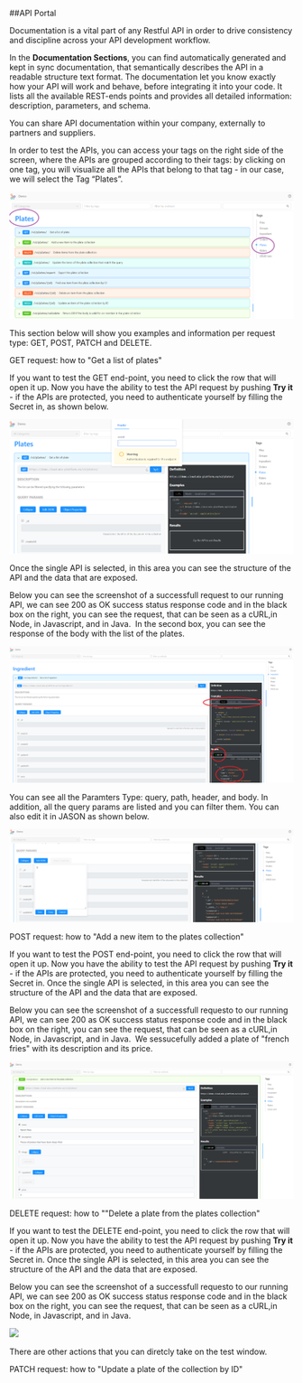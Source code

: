 ##API Portal

Documentation is a vital part of any Restful API in order to drive consistency and discipline across your API development workflow. 

In the **Documentation Sections**, you can find automatically generated and kept in sync documentation, that semantically describes the API in a readable structure text format. 
The documentation let you know exactly how your API will work and behave, before integrating it into your code. It lists all the available REST-ends points and provides all detailed information: description, parameters, and schema.  

You can share API documentation within your company, externally to partners and suppliers. 

In order to test the APIs, you can access your tags on the right side of the screen, where the APIs are grouped according to their tags: by clicking on one tag, you will visualize all the APIs that belong to that tag - in our case, we will select the Tag “Plates”.  

![](img/listAPIplates.png)

This section below will show you examples and information per request type: GET, POST, PATCH and DELETE.

GET request: how to "Get a list of plates"

If you want to test the GET end-point, you need to click the row that will open it up. Now you have the ability to test the API request by pushing **Try it** - if the APIs are protected, you need to authenticate yourself by filling the Secret in, as shown below.

![](img/secret.png)

Once the single API is selected, in this area you can see the structure of the API and the data that are exposed. 

Below you can see the screenshot of a successfull request to our running API, we can see 200 as OK success status response code and in the black box on the right, you can see the request, that can be seen as a cURL,in Node, in Javascript, and in Java. 
In the second box, you can see the response of the body with the list of the plates. 

![](img/esempio-get.png)

You can see all the Paramters Type: query, path, header, and body. In addition, all the query params are listed and you can filter them. You can also edit it in JASON as shown below. 

![](img/editJASON.png)

POST request: how to "Add a new item to the plates collection" 

If you want to test the POST end-point, you need to click the row that will open it up. Now you have the ability to test the API request by pushing **Try it** - if the APIs are protected, you need to authenticate yourself by filling the Secret in.
Once the single API is selected, in this area you can see the structure of the API and the data that are exposed.

Below you can see the screenshot of a successfull requesto to our running API, we can see 200 as OK success status response code and in the black box on the right, you can see the request, that can be seen as a cURL,in Node, in Javascript, and in Java. 
We sessucefully added a plate of "french fries" with its description and its price. 

![](img/post-plate-added.png)


DELETE request: how to ""Delete a plate from the plates collection" 

If you want to test the DELETE end-point, you need to click the row that will open it up. Now you have the ability to test the API request by pushing **Try it** - if the APIs are protected, you need to authenticate yourself by filling the Secret in.
Once the single API is selected, in this area you can see the structure of the API and the data that are exposed.

Below you can see the screenshot of a successfull requesto to our running API, we can see 200 as OK success status response code and in the black box on the right, you can see the request, that can be seen as a cURL,in Node, in Javascript, and in Java. 

![](img/.png)

There are other actions that you can diretcly take on the test window. 

PATCH request: how to "Update a plate of the collection by ID"



 
